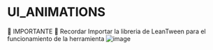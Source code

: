# UI_ANIMATIONS
🚧 IMPORTANTE 🚧
Recordar Importar la libreria de LeanTween para el funcionamiento de la herramienta
![image](https://github.com/SebastianJDev/UI_ANIMATIONS/assets/104598507/d427ad60-755e-43bd-9147-a7111186197b)
